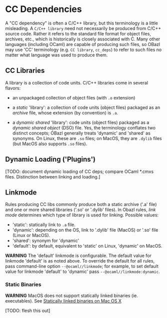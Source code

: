 CC Dependencies
===============

A "CC dependency" is often a C/C++ library, but this terminology is a
little misleading. A `C/C++ library` need not necessarily be produced
from C/C++ source code. Rather it refers to the standard file format for
object files, archives, etc., which is historically is closely
associated with C. Many other languages (including OCaml) are capable of
producing such files, so OBazl may use 'CC' terminology (e.g.
`CC library`, `cc_deps`) to refer to such files no matter what language
was used to produce them.

CC Libraries
------------

A library is a collection of code units. C/C++ libraries come in several
flavors:

-   an unpackaged collection of object files (with `.o` extension)

-   a *static* 'library': a collection of code units (object files)
    packaged as an *archive* file, whose extension (by convention) is
    `.a`.

-   a *dynamic shared* 'library': code units (object files) packaged as
    a *dynamic shared object* (DSO) file. Yes, the terminology conflates
    two distinct concepts; OBazl generally treats 'dynamic' and 'shared'
    as synonyms. On Linux, these are `.so` files; on MacOS, they are
    `.dylib` files (but MacOS also supports `.so` files).

Dynamic Loading ('Plugins')
---------------------------

\[TODO: document dynamic loading of CC deps; compare OCaml \*.cmxs
files. Distinction between linking and loading.\]

Linkmode
--------

Rules producing CC libs commonly produce both a static archive ('.a'
file) and one or more shared libraries ('.so' or '.dylib' files). In
Obazl rules, *link mode* determines which type of library is used for
linking. Possible values:

-   'static': statically link to `.a` file.
-   'dynamic': depending on the OS, link to '.dylib' file (MacOS) or
    '.so' file (Linux or MacOS).
-   'shared': synonym for 'dynamic'
-   'default': by default, equivalent to 'static' on Linux, 'dynamic' on
    MacOS.

**WARNING** The 'default' linkmode is configurable. The default value
for linkmode 'default' is as noted above. To override the default for
all rules, pass command-line option `--@ocaml//linkmode`; for example,
to set default value for linkmode 'default' to 'dynamic' pass
`--@ocaml//linkmode:dynamic`.

### Static Binaries

**WARNING** MacOS does not support statically linked binaries (ie.
executables). See [Statically linked binaries on Mac OS
X](https://developer.apple.com/library/archive/qa/qa1118/_index.html)

\[TODO: flesh this out\]
